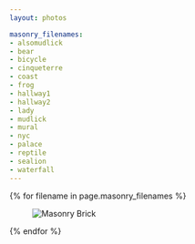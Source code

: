 ```yaml
---
layout: photos

masonry_filenames:
- alsomudlick
- bear
- bicycle
- cinqueterre
- coast
- frog
- hallway1
- hallway2
- lady
- mudlick
- mural
- nyc
- palace
- reptile
- sealion
- waterfall
---
```

<div class="masonry masonry--h">
	{% for filename in page.masonry_filenames %}
		<figure class="masonry-brick masonry-brick--h"><img src="{{ site.github.url }}/assets/masonry/{{ filename }}.jpg" class="masonry-img" alt="Masonry Brick"></figure>
  	{% endfor %}

</div>
